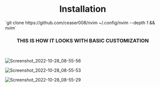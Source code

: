 <h1 align='center'>Installation</h1>
`git clone https://github.com/ceaser008/nvim ~/.config/nvim --depth 1 && nvim` 
<br>

</p>
<h3 align='center'>THIS IS HOW IT LOOKS WITH BASIC CUSTOMIZATION</h2>
<br>

![Screenshot_2022-10-28_08-55-56](https://user-images.githubusercontent.com/93041325/198494499-095f00fe-206f-4d9d-9f08-69349c7a1c45.png)
<br>

![Screenshot_2022-10-28_08-55-53](https://user-images.githubusercontent.com/93041325/198494681-920d0ae5-eb40-424c-80b8-02b1d3cbc759.png)
<br>

![Screenshot_2022-10-28_08-55-29](https://user-images.githubusercontent.com/93041325/198494742-2d21c90b-0364-4e8b-8a71-15aeab3ace29.png)
